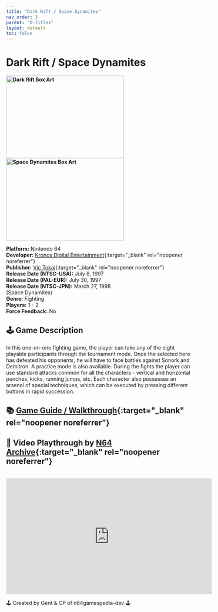 ```yaml
---
title: "Dark Rift / Space Dynamites"
nav_order: 3
parent: "D-Titles"
layout: default
toc: false
---
```


# Dark Rift / Space Dynamites

<b>
<img src="https://images.launchbox-app.com/95e032cf-c728-4018-8ba6-0ef7aa8bb896.jpg" alt="Dark Rift Box Art" width="320" height="224" />
<img src="https://images.launchbox-app.com/c51db9e8-f955-4515-bd7c-84aa78b0910e.png" alt="Space Dynamites Box Art" width="320" height="224" />
</b>

**Platform:** Nintendo 64  
**Developer:** [Kronos Digital Entertainment](https://en.wikipedia.org/wiki/Kronos_Digital_Entertainment){:target="_blank" rel="noopener noreferrer"}  
**Publisher:** [Vic Tokai](https://en.wikipedia.org/wiki/Tokai_Communications){:target="_blank" rel="noopener noreferrer"}  
**Release Date (NTSC-USA):** July 8, 1997  
**Release Date (PAL-EUR):** July 30, 1997  
**Release Date (NTSC-JPN):** March 27, 1998    
(Space Dynamites)  
**Genre:** Fighting  
**Players:** 1 - 2  
**Force Feedback:** No  

## 🕹️ Game Description
In this one-on-one fighting game, the player can take any of the eight playable participants through the tournament mode. Once the selected hero has defeated his opponents, he will have to face battles against Sonork and Demitron. A practice mode is also available. During the fights the player can use standard attacks common for all the characters - vertical and horizontal punches, kicks, running jumps, etc. Each character also possesses an arsenal of special techniques, which can be executed by pressing different buttons in rapid succession.

## 📚 [Game Guide / Walkthrough](https://gamefaqs.gamespot.com/n64/197049-dark-rift/faqs/53156){:target="_blank" rel="noopener noreferrer"}

## 🎥 Video Playthrough by [N64 Archive](https://www.youtube.com/channel/UC1fUDTXUTKjpk_j7leAhAyw){:target="_blank" rel="noopener noreferrer"}  
<br />  
<iframe width="560" height="315" src="https://www.youtube.com/embed/Hdz24PNIF2Y" title="Dark Rift Gameplay" frameborder="0" allowfullscreen></iframe>

🕹️ Created by Gent & CP of n64gamespedia-dev 🕹️

<!-- Vault Format: n64gamespedia-dev -->
<!-- Protocol Source: _vault-specs/format-protocol.md -->
